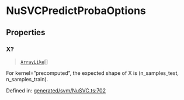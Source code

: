 # NuSVCPredictProbaOptions

## Properties

### X?

> [`ArrayLike`](../types/ArrayLike.md)[]

For kernel=”precomputed”, the expected shape of X is (n\_samples\_test, n\_samples\_train).

Defined in:  [generated/svm/NuSVC.ts:702](https://github.com/transitive-bullshit/scikit-learn-ts/blob/b59c1ff/packages/sklearn/src/generated/svm/NuSVC.ts#L702)
